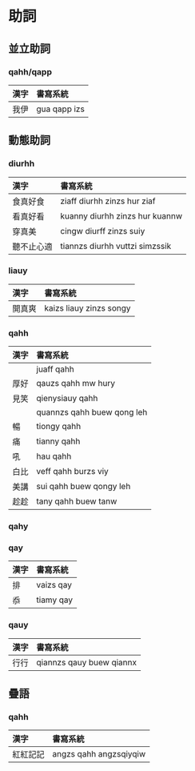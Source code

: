 # 助詞

## 並立助詞

### qahh/qapp

| 漢字 | 書寫系統 |
| :--- | :--- |
| 我伊 | gua qapp izs |

## 動態助詞

### diurhh

| 漢字 | 書寫系統 |
| :--- | :--- |
| 食真好食 | ziaff diurhh zinzs hur ziaf |
| 看真好看 | kuanny diurhh zinzs hur kuannw |
| 穿真美 | cingw diurff zinzs suiy |
| 聽不止心適 | tiannzs diurhh vuttzi simzssik |

### liauy

| 漢字 | 書寫系統 |
| :--- | :--- |
| 開真爽 | kaizs liauy zinzs songy |

### qahh

| 漢字 | 書寫系統 |
| :--- | :--- |
| | juaff qahh |
| 厚好 | qauzs qahh mw hury |
| 見笑 | qienysiauy qahh |
| | quannzs qahh buew qong leh |
| 暢 | tiongy qahh |
| 痛 | tianny qahh |
| 吼 | hau qahh |
| 白比 | veff qahh burzs viy |
| 美講 | sui qahh buew qongy leh |
| 趁趁 | tany qahh buew tanw |

### qahy

### qay

| 漢字 | 書寫系統 |
| :--- | :--- |
| 排 | vaizs qay |
| 忝 | tiamy qay |

### qauy

| 漢字 | 書寫系統 |
| :--- | :--- |
| 行行 | qiannzs qauy buew qiannx |

## 疊語

### qahh

| 漢字 | 書寫系統 |
| :--- | :--- |
| 紅紅記記 | angzs qahh angzsqiyqiw |
